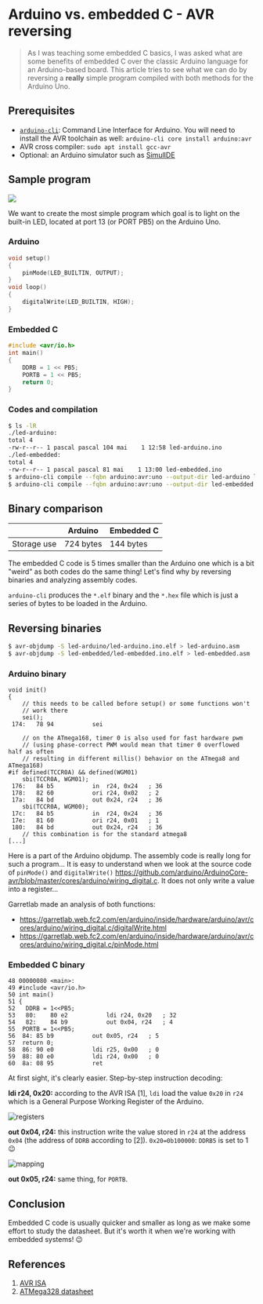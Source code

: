 # Arduino vs. embedded C - AVR reversing


> As I was teaching some embedded C basics, I was asked what are some benefits of embedded C over the classic Arduino language for an Arduino-based board. This article tries to see what we can do by reversing a **really** simple program compiled with both methods for the Arduino Uno.

## Prerequisites
- [`arduino-cli`](https://github.com/arduino/arduino-cli): Command Line Interface for Arduino. You will need to install the AVR toolchain as well: `arduino-cli core install arduino:avr `
- AVR cross compiler: `sudo apt install gcc-avr`
- Optional: an Arduino simulator such as [SimulIDE](https://simulide.blogspot.com/)

## Sample program

![](../img/arduino_blink.jpg)

We want to create the most simple program which goal is to light on the built-in LED, located at port 13 (or PORT PB5) on the Arduino Uno.

### Arduino

```c
void setup()
{
    pinMode(LED_BUILTIN, OUTPUT);
}
void loop()
{
	digitalWrite(LED_BUILTIN, HIGH);
}
```
### Embedded C
```c
#include <avr/io.h>
int main()
{
    DDRB = 1 << PB5;
    PORTB = 1 << PB5;
    return 0;
}
```

### Codes and compilation

```bash
$ ls -lR
./led-arduino:
total 4
-rw-r--r-- 1 pascal pascal 104 mai    1 12:58 led-arduino.ino
./led-embedded:
total 4
-rw-r--r-- 1 pascal pascal 81 mai    1 13:00 led-embedded.ino
$ arduino-cli compile --fqbn arduino:avr:uno --output-dir led-arduino led-arduino
$ arduino-cli compile --fqbn arduino:avr:uno --output-dir led-embedded led-embedded
```

## Binary comparison

|             | Arduino   | Embedded C |
| ----------- | --------- | ---------- |
| Storage use | 724 bytes | 144 bytes  |

The embedded C code is 5 times smaller than the Arduino one which is  a bit "weird" as both codes do the same thing! Let's find why by reversing binaries and analyzing assembly codes.

`arduino-cli` produces the `*.elf` binary and the `*.hex` file which is just a series of bytes to be loaded in the Arduino.

## Reversing binaries

```bash
$ avr-objdump -S led-arduino/led-arduino.ino.elf > led-arduino.asm
$ avr-objdump -S led-embedded/led-embedded.ino.elf > led-embedded.asm
```

### Arduino binary

```assembly
void init()
{
	// this needs to be called before setup() or some functions won't
	// work there
	sei();
 174:	78 94       	sei
	
	// on the ATmega168, timer 0 is also used for fast hardware pwm
	// (using phase-correct PWM would mean that timer 0 overflowed half as often
	// resulting in different millis() behavior on the ATmega8 and ATmega168)
#if defined(TCCR0A) && defined(WGM01)
	sbi(TCCR0A, WGM01);
 176:	84 b5       	in	r24, 0x24	; 36
 178:	82 60       	ori	r24, 0x02	; 2
 17a:	84 bd       	out	0x24, r24	; 36
	sbi(TCCR0A, WGM00);
 17c:	84 b5       	in	r24, 0x24	; 36
 17e:	81 60       	ori	r24, 0x01	; 1
 180:	84 bd       	out	0x24, r24	; 36
	// this combination is for the standard atmega8
[...]
```

Here is a part of the Arduino objdump. The assembly code is really long for such a program... It is easy to understand when we look at the source code of `pinMode()` and `digitalWrite()` https://github.com/arduino/ArduinoCore-avr/blob/master/cores/arduino/wiring_digital.c. It does not only write a value into a register...

Garretlab made an analysis of both functions:

- https://garretlab.web.fc2.com/en/arduino/inside/hardware/arduino/avr/cores/arduino/wiring_digital.c/digitalWrite.html
- https://garretlab.web.fc2.com/en/arduino/inside/hardware/arduino/avr/cores/arduino/wiring_digital.c/pinMode.html

### Embedded C binary

```assembly
48 00000080 <main>:
49 #include <avr/io.h>
50 int main()
51 {
52   DDRB = 1<<PB5;
53   80:	80 e2       	ldi	r24, 0x20	; 32
54   82:	84 b9       	out	0x04, r24	; 4
55  PORTB = 1<<PB5;
56  84:	85 b9       	out	0x05, r24	; 5
57  return 0;
58  86:	90 e0       	ldi	r25, 0x00	; 0
59  88:	80 e0       	ldi	r24, 0x00	; 0
60  8a:	08 95       	ret
```

At first sight, it's clearly easier. Step-by-step instruction decoding:

**ldi r24, 0x20:** according to the AVR ISA [1], `ldi` load the value `0x20` in `r24` which is a General Purpose Working Register of the Arduino.

![registers](../img/registers.jpg)

**out 0x04, r24:** this instruction write the value stored in `r24` at the address `0x04` (the address of `DDRB` according to [2]). `0x20=0b100000`: `DDRB5` is set to 1 :wink:

![mapping](../img/mapping.jpg)

**out 0x05, r24:** same thing, for `PORTB`.

## Conclusion

Embedded C code is usually quicker and smaller as long as we make some effort to study the datasheet. But it's worth it when we're working with embedded systems! :wink:

## References

1. [AVR ISA](http://ww1.microchip.com/downloads/en/devicedoc/atmel-0856-avr-instruction-set-manual.pdf)
2. [ATMega328 datasheet](http://ww1.microchip.com/downloads/en/DeviceDoc/ATmega48A-PA-88A-PA-168A-PA-328-P-DS-DS40002061A.pdf)
